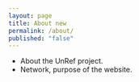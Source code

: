 ```yaml
---
layout: page
title: About new
permalink: /about/
published: "false"
---
```


- About the UnRef project.
- Network, purpose of the website.
